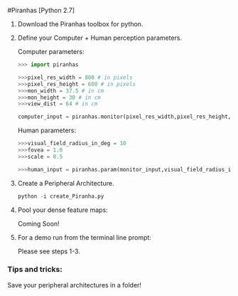 #Piranhas [Python 2.7]

1. Download the Piranhas toolbox for python.

2. Define your Computer + Human perception parameters.

	Computer parameters:
	```python
	>>> import piranhas

	>>>pixel_res_width = 800 # in pixels
	>>>pixel_res_height = 600 # in pixels
	>>>mon_width = 37.5 # in cm
	>>>mon_height = 30 # in cm
	>>>view_dist = 64 # in cm

	computer_input = piranhas.monitor(pixel_res_width,pixel_res_height,mon_width,mon_height,view_dist)
	```

	Human parameters:
	```python
	>>>visual_field_radius_in_deg = 10
	>>>fovea = 1.0
	>>>scale = 0.5

	>>>human_input = piranhas.param(monitor_input,visual_field_radius_in_deg,fovea,scale)
	```
3. Create a Peripheral Architecture.

	```python
	python -i create_Piranha.py
	```
4. Pool your dense feature maps:

	Coming Soon!

5. For a demo run from the terminal line prompt:

	Please see steps 1-3.

### Tips and tricks:
Save your peripheral architectures in a folder!
